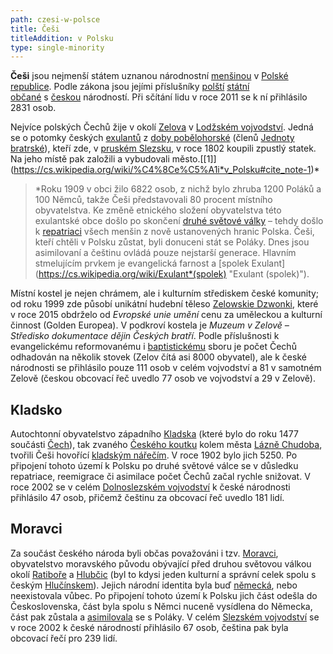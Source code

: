 ```yaml
---
path: czesi-w-polsce
title: Češi
titleAddition: v Polsku
type: single-minority
---
```

**Češi** jsou nejmenší státem uznanou národnostní [menšinou](https://cs.wikipedia.org/wiki/Men%C5%A1ina "Menšina") v [Polské republice](https://cs.wikipedia.org/wiki/Polsko "Polsko"). Podle zákona jsou jejími příslušníky [polští](https://cs.wikipedia.org/wiki/Polsko "Polsko") [státní občané](https://cs.wikipedia.org/wiki/Ob%C4%8Danstv%C3%AD "Občanství") s [českou](https://cs.wikipedia.org/wiki/%C4%8Ce%C5%A1i "Češi") národností. Při sčítání lidu v roce 2011 se k ní přihlásilo 2831 osob.

Nejvíce polských Čechů žije v okolí [Zelova](https://cs.wikipedia.org/wiki/Zel%C3%B3w "Zelów") v [Lodžském vojvodství](https://cs.wikipedia.org/wiki/Lod%C5%BEsk%C3%A9_vojvodstv%C3%AD "Lodžské vojvodství"). Jedná se o potomky českých [exulantů](https://cs.wikipedia.org/wiki/Exil "Exil") z [doby pobělohorské](https://cs.wikipedia.org/wiki/Doba_pob%C4%9Blohorsk%C3%A1 "Doba pobělohorská") (členů [Jednoty bratrské](https://cs.wikipedia.org/wiki/Jednota_bratrsk%C3%A1 "Jednota bratrská")), kteří zde, v [pruském Slezsku](https://cs.wikipedia.org/wiki/Prusk%C3%A9_Slezsko "Pruské Slezsko"), v roce 1802 koupili zpustlý statek. Na jeho místě pak založili a vybudovali město.\[[1]](https://cs.wikipedia.org/wiki/%C4%8Ce%C5%A1i*v_Polsku#cite_note-1)* 

> *Roku 1909 v obci žilo 6822 osob, z nichž bylo zhruba 1200 Poláků a 100 Němců, takže Češi představovali 80 procent místního obyvatelstva. Ke změně etnického složení obyvatelstva této exulantské obce došlo po skončení [druhé světové války](https://cs.wikipedia.org/wiki/Druh%C3%A1_sv%C4%9Btov%C3%A1_v%C3%A1lka "Druhá světová válka") – tehdy došlo k [repatriaci](https://cs.wikipedia.org/wiki/Repatriace "Repatriace") všech menšin z nově ustanovených hranic Polska. Češi, kteří chtěli v Polsku zůstat, byli donuceni stát se Poláky. Dnes jsou asimilovaní a češtinu ovládá pouze nejstarší generace. Hlavním stmelujícím prvkem je evangelická farnost a \[spolek Exulant](https://cs.wikipedia.org/wiki/Exulant*(spolek) "Exulant (spolek)"). 

Místní kostel je nejen chrámem, ale i kulturním střediskem české komunity; od roku 1999 zde působí unikátní hudební těleso [Zelowskie Dzwonki](https://cs.wikipedia.org/wiki/Zelowskie_Dzwonki "Zelowskie Dzwonki"), které v roce 2015 obdrželo od *Evropské unie umění* cenu za uměleckou a kulturní činnost (Golden Europea). V podkroví kostela je *Muzeum v Zelově – Středisko dokumentace dějin Českých bratří*. Podle příslušnosti k evangelickému reformovanému i [baptistickému](https://cs.wikipedia.org/wiki/Baptismus "Baptismus") sboru je počet Čechů odhadován na několik stovek (Zelov čítá asi 8000 obyvatel), ale k české národnosti se přihlásilo pouze 111 osob v celém vojvodství a 81 v samotném Zelově (českou obcovací řeč uvedlo 77 osob ve vojvodství a 29 v Zelově).

## Kladsko

Autochtonní obyvatelstvo západního [Kladska](https://cs.wikipedia.org/wiki/Kladsk%C3%A9_hrabstv%C3%AD "Kladské hrabství") (které bylo do roku 1477 součásti [Čech](https://cs.wikipedia.org/wiki/%C4%8Cechy "Čechy")), tak zvaného [Českého koutku](https://cs.wikipedia.org/wiki/%C4%8Cesk%C3%BD_koutek "Český koutek") kolem města [Lázně Chudoba](https://cs.wikipedia.org/wiki/Kudowa-Zdr%C3%B3j "Kudowa-Zdrój"), tvořili Češi hovořící [kladským nářečím](https://cs.wikipedia.org/wiki/Kladsk%C3%A9_n%C3%A1%C5%99e%C4%8D%C3%AD "Kladské nářečí"). V roce 1902 bylo jich 5250. Po připojení tohoto území k Polsku po druhé světové válce se v důsledku repatriace, reemigrace či asimilace počet Čechů začal rychle snižovat. V roce 2002 se v celém [Dolnoslezském vojvodství](https://cs.wikipedia.org/wiki/Dolnoslezsk%C3%A9_vojvodstv%C3%AD "Dolnoslezské vojvodství") k české národnosti přihlásilo 47 osob, přičemž češtinu za obcovací řeč uvedlo 181 lidí.

## Moravci

Za součást českého národa byli občas považováni i tzv. [Moravci](https://cs.wikipedia.org/wiki/Moravci "Moravci"), obyvatelstvo moravského původu obývající před druhou světovou válkou okolí [Ratiboře](https://cs.wikipedia.org/wiki/Ratibo%C5%99_(Slezsk%C3%A9_vojvodstv%C3%AD) "Ratiboř (Slezské vojvodství)") a [Hlubčic](https://cs.wikipedia.org/wiki/Hlub%C4%8Dice "Hlubčice") (byl to kdysi jeden kulturní a správní celek spolu s českým [Hlučínskem](https://cs.wikipedia.org/wiki/Hlu%C4%8D%C3%ADnsko "Hlučínsko")). Jejich národní identita byla buď [německá](https://cs.wikipedia.org/wiki/N%C4%9Bmci "Němci"), nebo neexistovala vůbec. Po připojení tohoto území k Polsku jich část odešla do Československa, část byla spolu s Němci nuceně vysídlena do Německa, část pak zůstala a [asimilovala](https://cs.wikipedia.org/wiki/Asimilace_(sociologie) "Asimilace (sociologie)") se s Poláky. V celém [Slezském vojvodství](https://cs.wikipedia.org/wiki/Slezsk%C3%A9_vojvodstv%C3%AD "Slezské vojvodství") se v roce 2002 k české národností přihlásilo 67 osob, čeština pak byla obcovací řečí pro 239 lidí.